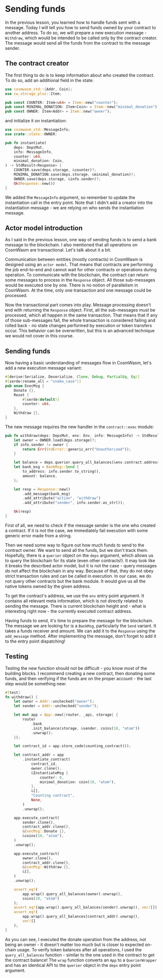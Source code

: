 # Sending funds

In the previous lesson, you learned how to handle funds sent with a message. Today I will tell you how to send funds owned by your contract to another address. To do so, we will prepare a new execution message - `Withdraw`, which would be intended to be called only by the contract creator. The message would send all the funds from the contract to the message sender.

## The contract creator

The first thing to do is to keep information about who created the contract. To do so, add an additional field in the state:

```rust
use cosmwasm_std::{Addr, Coin};
use cw_storage_plus::Item;

pub const COUNTER: Item<u64> = Item::new("counter");
pub const MINIMAL_DONATION: Item<Coin> = Item::new("minimal_donation");
pub const OWNER: Item<Addr> = Item::new("owner");
```

and initialize it on instantiation:

```rust
use cosmwasm_std::MessageInfo;
use crate::state::OWNER:

pub fn instantiate(
    deps: DepsMut,
    info: MessageInfo,
    counter: u64,
    minimal_donation: Coin,
) -> StdResult<Response> {
    COUNTER.save(deps.storage, &counter)?;
    MINIMAL_DONATION.save(deps.storage, &minimal_donation)?;
    OWNER.save(deps.storage, &info.sender)?;
    Ok(Response::new())
}
```

We added the `MessageInfo` argument, so remember to update the instantiation call in the entry point. Note that I didn't add a creator into the instantiation message - we are relying on who sends the instantiation message.

## Actor model introduction

As I said in the previous lesson, one way of sending funds is to send a bank message to the blockchain. I also mentioned that all operations on CosmWasm are transactional. Let's talk about it a bit.

Communication between entities (mostly contracts) in CosmWasm is designed using an `actor model`. That means that contracts are performing the job end-to-end and cannot wait for other contracts or operations during operation. To communicate with the blockchain, the contract can return some messages to process in the `Response` object. All those sub-messages would be executed one by one. There is no notion of parallelism in CosmWasm. At the time, only one transaction and one message could be processed.

Now the transactional part comes into play. Message processing doesn't end with returning the `Response` object. First, all the sub-messages must be processed, which all happen in the same transaction. That means that if any of those sub-messages fail, the whole transaction is considered failing and rolled back - no state changes performed by execution or token transfers occur. This behavior can be overwritten, but this is an advanced technique we would not cover in this course.

## Sending funds

Now having a basic understanding of messages flow in CosmWasm, let's add a new execution message variant:

```rust
#[derive(Serialize, Deserialize, Clone, Debug, PartialEq, Eq)]
#[serde(rename_all = "snake_case")]
pub enum ExecMsg {
    Donate {},
    Reset {
        #[serde(default)]
        counter: u64,
    },
    Withdraw {},
}
```

The new message requires the new handler in the `contract::exec` module:

```rust
pub fn withdraw(deps: DepsMut, env: Env, info: MessageInfo) -> StdResult<Response> {
    let owner = OWNER.load(deps.storage)?;
    if info.sender != owner {
        return Err(StdError::generic_err("Unauthorized"));
    }

    let balance = deps.querier.query_all_balances(&env.contract.address)?;
    let bank_msg = BankMsg::Send {
        to_address: info.sender.to_string(),
        amount: balance,
    };

    let resp = Response::new()
        .add_message(bank_msg)
        .add_attribute("action", "withdraw")
        .add_attribute("sender", info.sender.as_str());

    Ok(resp)
}
```

First of all, we need to check if the message sender is the one who created a contract. If it is not the case, we immediately fail execution with some generic error made from a string.

Then we need some way to figure out how much funds to send to the contract owner. We want to send all the funds, but we don't track them. Hopefully, there is a `querier` object on the `deps` argument, which allows us to query the blockchain for its state (even other contracts!). It may look like it breaks the described actor model, but it is not the case - query messages do not affect the blockchain in any way. Because of that, they do not obey strict transaction rules and can be called in execution. In our case, we do not query other contracts but the bank module. It would give us all the native tokens owned by the given address.

To get the contract's address, we use the `env` entry point argument. It contains all relevant meta information, which is not directly related to sending the message. There is current blockchain height and - what is interesting right now - the currently executed contract address.

Having funds to send, it's time to prepare the message for the blockchain. The message we are looking for is a `BankMsg`, particularly the `Send` variant. It takes a funds receiver and amount. We can add it to the `Response` using the `add_message` method.
After implementing the message, don't forget to add it to the entry point dispatching!

## Testing

Testing the new function should not be difficult - you know most of the building blocks. I recommend creating a new contract, then donating some funds, and then verifying if the funds are on the proper account - the last step would be something new:

```rust
#[test]
fn withdraw() {
    let owner = Addr::unchecked("owner");
    let sender = Addr::unchecked("sender");

    let mut app = App::new(|router, _api, storage| {
        router
            .bank
            .init_balance(storage, &sender, coins(10, "atom"))
            .unwrap();
    });

    let contract_id = app.store_code(counting_contract());

    let contract_addr = app
        .instantiate_contract(
            contract_id,
            owner.clone(),
            &InstantiateMsg {
                counter: 0,
                minimal_donation: coin(10, "atom"),
            },
            &[],
            "Counting contract",
            None,
        )
        .unwrap();

    app.execute_contract(
        sender.clone(),
        contract_addr.clone(),
        &ExecMsg::Donate {},
        &coins(10, "atom"),
    )
    .unwrap();

    app.execute_contract(
        owner.clone(),
        contract_addr.clone(),
        &ExecMsg::Withdraw {},
        &[],
    )
    .unwrap();

    assert_eq!(
        app.wrap().query_all_balances(owner).unwrap(),
        coins(10, "atom")
    );
    assert_eq!(app.wrap().query_all_balances(sender).unwrap(), vec![]);
    assert_eq!(
        app.wrap().query_all_balances(contract_addr).unwrap(),
        vec![]
    );
}
```

As you can see, I executed the donate operation from the address, not being an owner - it doesn't matter too much but is closer to expected on-chain usage. To verify token balances after all operations, I used the `query_all_balances` function - similar to the one used in the contract to get the contract balance! The `wrap` function converts an `App` to a `QuerierWrapper` and has an identical API to the `querier` object in the `deps` entry point argument.